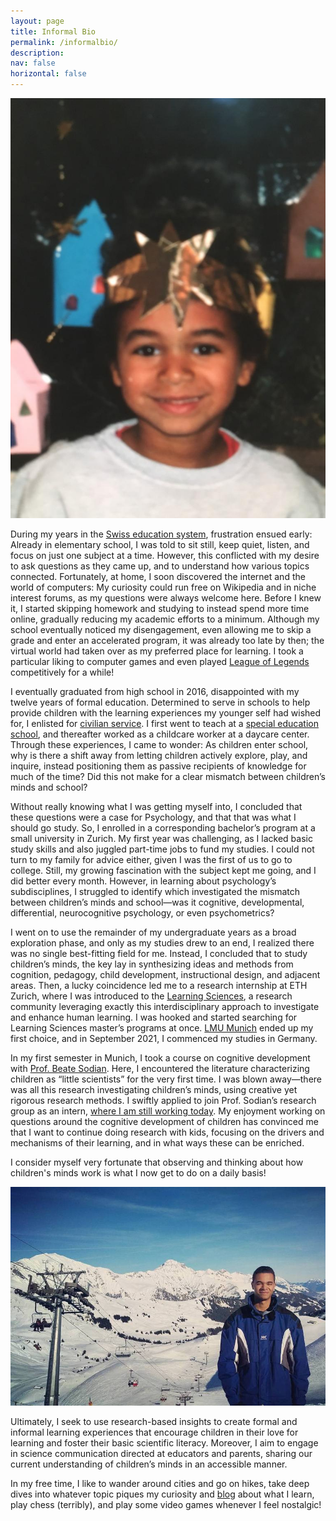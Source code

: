 ```yaml
---
layout: page
title: Informal Bio
permalink: /informalbio/
description: 
nav: false
horizontal: false
---
```

<div class="informalbio">
<img src ="/assets/img/IMG_0149.jpg">
</div>

During my years in the <a href="https://en.wikipedia.org/wiki/Education_in_Switzerland" target="_blank">Swiss education system</a>, frustration ensued early: Already in elementary school, I was told to sit still, keep quiet, listen, and focus on just one subject at a time. However, this conflicted with my desire to ask questions as they came up, and to understand how various topics connected. Fortunately, at home, I soon discovered the internet and the world of computers: My curiosity could run free on Wikipedia and in niche interest forums, as my questions were always welcome here. Before I knew it, I started skipping homework and studying to instead spend more time online, gradually reducing my academic efforts to a minimum. Although my school eventually noticed my disengagement, even allowing me to skip a grade and enter an accelerated program, it was already too late by then; the virtual world had taken over as my preferred place for learning. I took a particular liking to computer games and even played <a href="https://en.wikipedia.org/wiki/League_of_Legends" target="_blank">League of Legends</a> competitively for a while!

I eventually graduated from high school in 2016, disappointed with my twelve years of formal education. Determined to serve in schools to help provide children with the learning experiences my younger self had wished for, I enlisted for <a href="https://en.wikipedia.org/wiki/Swiss_Civilian_Service" target="_blank">civilian service</a>. I first went to teach at a <a href="https://www.swissinfo.ch/eng/society/special-needs-education/44979096" target="_blank">special education school</a>, and thereafter worked as a childcare worker at a daycare center. Through these experiences, I came to wonder: As children enter school, why is there a shift away from letting children actively explore, play, and inquire, instead positioning them as passive recipients of knowledge for much of the time? Did this not make for a clear mismatch between children’s minds and school?

Without really knowing what I was getting myself into, I concluded that these questions were a case for Psychology, and that that was what I should go study. So, I enrolled in a corresponding bachelor’s program at a small university in Zurich. My first year was challenging, as I lacked basic study skills and also juggled part-time jobs to fund my studies. I could not turn to my family for advice either, given I was the first of us to go to college. Still, my growing fascination with the subject kept me going, and I did better every month. However, in learning about psychology’s subdisciplines, I struggled to identify which investigated the mismatch between children’s minds and school—was it cognitive, developmental, differential, neurocognitive psychology, or even psychometrics?

I went on to use the remainder of my undergraduate years as a broad exploration phase, and only as my studies drew to an end, I realized there was no single best-fitting field for me. Instead, I concluded that to study children’s minds, the key lay in synthesizing ideas and methods from cognition, pedagogy, child development, instructional design, and adjacent areas. Then, a lucky coincidence led me to a research internship at ETH Zurich, where I was introduced to the <a href="https://lidtfoundations.pressbooks.com/chapter/learning-sciences-by-victor-lee/" target="_blank">Learning Sciences</a>, a research community leveraging exactly this interdisciplinary approach to investigate and enhance human learning. I was hooked and started searching for Learning Sciences master’s programs at once. <a href="https://www.lmu.de/en/about-lmu/index.html" target="_blank">LMU Munich</a> ended up my first choice, and in September 2021, I commenced my studies in Germany.

In my first semester in Munich, I took a course on cognitive development with <a href="https://www.mcn.uni-muenchen.de/members/former/sodian/index.html" target="_blank">Prof. Beate Sodian</a>. Here, I encountered the literature characterizing children as “little scientists” for the very first time. I was blown away—there was all this research investigating children’s minds, using creative yet rigorous research methods. I swiftly applied to join Prof. Sodian’s research group as an intern, <a href="https://www.psy.lmu.de/epp/personen/wiss_ma/adani_abutto/index.html" target="_blank">where I am still working today</a>. My enjoyment working on questions around the cognitive development of children has convinced me that I want to continue doing research with kids, focusing on the drivers and mechanisms of their learning, and in what ways these can be enriched.

I consider myself very fortunate that observing and thinking about how children's minds work is what I now get to do on a daily basis!

<div class="informalbioright">
<img src ="/assets/img/informal.jpg">
</div>

Ultimately, I seek to use research-based insights to create formal and informal learning experiences that encourage children in their love for learning and foster their basic scientific literacy. Moreover, I aim to engage in science communication directed at educators and parents, sharing our current understanding of children’s minds in an accessible manner.

In my free time, I like to wander around cities and go on hikes, take deep dives into whatever topic piques my curiosity and <a href="/writings/">blog</a> about what I learn, play chess (terribly), and play some video games whenever I feel nostalgic!